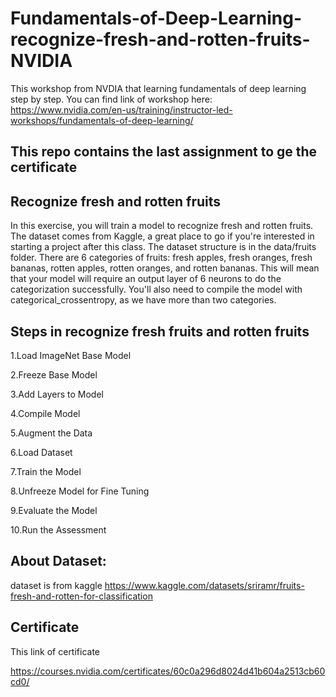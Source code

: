 # Fundamentals-of-Deep-Learning-recognize-fresh-and-rotten-fruits-NVIDIA
This workshop from NVDIA that learning fundamentals of deep learning step by step.
You can find link of workshop here:
https://www.nvidia.com/en-us/training/instructor-led-workshops/fundamentals-of-deep-learning/
## This repo contains the last assignment to ge the certificate
## Recognize fresh and rotten fruits
In this exercise, you will train a model to recognize fresh and rotten fruits. The dataset comes from Kaggle, a great place to go if you're interested in starting a project after this class. The dataset structure is in the data/fruits folder. There are 6 categories of fruits: fresh apples, fresh oranges, fresh bananas, rotten apples, rotten oranges, and rotten bananas. This will mean that your model will require an output layer of 6 neurons to do the categorization successfully. You'll also need to compile the model with categorical_crossentropy, as we have more than two categories.

## Steps in recognize fresh fruits and rotten fruits
1.Load ImageNet Base Model

2.Freeze Base Model

3.Add Layers to Model

4.Compile Model

5.Augment the Data

6.Load Dataset

7.Train the Model

8.Unfreeze Model for Fine Tuning

9.Evaluate the Model

10.Run the Assessment

## About Dataset:
 dataset is from kaggle https://www.kaggle.com/datasets/sriramr/fruits-fresh-and-rotten-for-classification 

## Certificate
This link of certificate

https://courses.nvidia.com/certificates/60c0a296d8024d41b604a2513cb60cd0/
